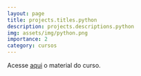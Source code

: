 ```yaml
---
layout: page
title: projects.titles.python
description: projects.descriptions.python
img: assets/img/python.png
importance: 2
category: cursos
---
```


Acesse [aqui](https://www.kaggle.com/code/afrniomelo/curso-rel-mpago-de-python/notebook) o material do curso.